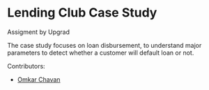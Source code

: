 # Lending Club Case Study

Assigment by Upgrad

The case study focuses on loan disbursement, to understand major parameters to detect whether a customer will default loan or not. 


Contributors:
* [Omkar Chavan](https://github.com/omkarlearnings/)
